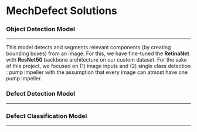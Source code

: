 # MechDefect Solutions              

###  Object Detection Model
***

This model detects and segments relevant components (by creating bounding boxes) from an image. For this, we have fine-tuned the **RetinaNet** with **ResNet50** backbone architecture on our custom dataset. For the sake of this project, we focused on (1) image inputs and (2) single class detection : pump impeller with the assumption that every image can atmost have one pump impeller.


### Defect Detection Model
***

### Defect Classification Model
***




